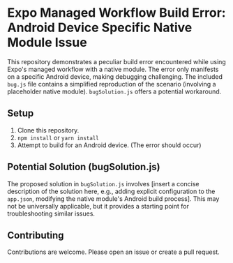 # Expo Managed Workflow Build Error: Android Device Specific Native Module Issue

This repository demonstrates a peculiar build error encountered while using Expo's managed workflow with a native module. The error only manifests on a specific Android device, making debugging challenging.  The included `bug.js` file contains a simplified reproduction of the scenario (involving a placeholder native module). `bugSolution.js` offers a potential workaround.

## Setup

1.  Clone this repository.
2.  `npm install` or `yarn install`
3.  Attempt to build for an Android device. (The error should occur)

## Potential Solution (bugSolution.js)

The proposed solution in `bugSolution.js` involves [insert a concise description of the solution here, e.g., adding explicit configuration to the `app.json`, modifying the native module's Android build process].  This may not be universally applicable, but it provides a starting point for troubleshooting similar issues.

## Contributing

Contributions are welcome. Please open an issue or create a pull request.